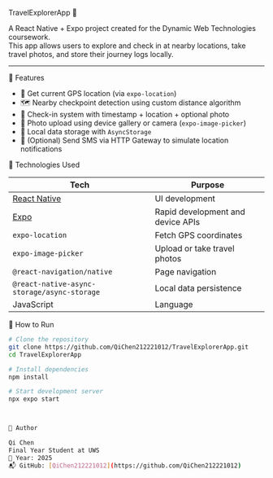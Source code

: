 TravelExplorerApp 🧭

A React Native + Expo project created for the Dynamic Web Technologies coursework.  
This app allows users to explore and check in at nearby locations, take travel photos, and store their journey logs locally.

---

🌟 Features

- 📍 Get current GPS location (via `expo-location`)
- 🗺️ Nearby checkpoint detection using custom distance algorithm
- 🧾 Check-in system with timestamp + location + optional photo
- 📸 Photo upload using device gallery or camera (`expo-image-picker`)
- 💾 Local data storage with `AsyncStorage`
- 📡 (Optional) Send SMS via HTTP Gateway to simulate location notifications



🧩 Technologies Used

| Tech | Purpose |
|------|---------|
| [React Native](https://reactnative.dev/) | UI development |
| [Expo](https://expo.dev/) | Rapid development and device APIs |
| `expo-location` | Fetch GPS coordinates |
| `expo-image-picker` | Upload or take travel photos |
| `@react-navigation/native` | Page navigation |
| `@react-native-async-storage/async-storage` | Local data persistence |
| JavaScript | Language |



🚀 How to Run

```bash
# Clone the repository
git clone https://github.com/QiChen212221012/TravelExplorerApp.git
cd TravelExplorerApp

# Install dependencies
npm install

# Start development server
npx expo start



👤 Author

Qi Chen  
Final Year Student at UWS  
📅 Year: 2025  
📬 GitHub: [QiChen212221012](https://github.com/QiChen212221012)



